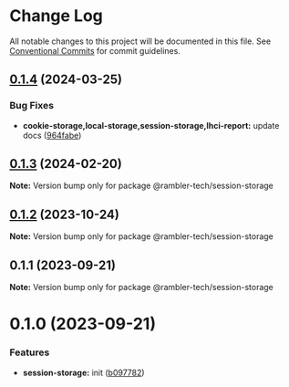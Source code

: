 # Change Log

All notable changes to this project will be documented in this file.
See [Conventional Commits](https://conventionalcommits.org) for commit guidelines.

## [0.1.4](https://github.com/rambler-digital-solutions/rambler-common/compare/@rambler-tech/session-storage@0.1.3...@rambler-tech/session-storage@0.1.4) (2024-03-25)

### Bug Fixes

- **cookie-storage,local-storage,session-storage,lhci-report:** update docs ([964fabe](https://github.com/rambler-digital-solutions/rambler-common/commit/964fabe54c88b0f5bb40c1180d048fae07ff6af2))

## [0.1.3](https://github.com/rambler-digital-solutions/rambler-common/compare/@rambler-tech/session-storage@0.1.2...@rambler-tech/session-storage@0.1.3) (2024-02-20)

**Note:** Version bump only for package @rambler-tech/session-storage

## [0.1.2](https://github.com/rambler-digital-solutions/rambler-common/compare/@rambler-tech/session-storage@0.1.1...@rambler-tech/session-storage@0.1.2) (2023-10-24)

**Note:** Version bump only for package @rambler-tech/session-storage

## 0.1.1 (2023-09-21)

**Note:** Version bump only for package @rambler-tech/session-storage

# 0.1.0 (2023-09-21)

### Features

- **session-storage:** init ([b097782](https://github.com/rambler-digital-solutions/rambler-common/commit/b097782b6f44a32f5385b8f95fce08c23aed72f9))
